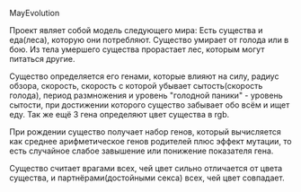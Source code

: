 MayEvolution

Проект являет собой модель следующего мира:
Есть существа и еда(леса), которую они потребляют. Существо умирает от голода или в бою. Из тела умершего существа прорастает лес, которым могут питаться другие.

Существо определяется его генами, которые влияют на силу, радиус обзора, скорость, скорость с которой убывает сытость(скорость голода), период размножения и уровень "голодной паники" - уровень сытости, при достижении которого существо забывает обо всём и ищет еду. Так же ещё 3 гена определяют цвет существа в rgb.

При рождении существо получает набор генов, который вычисляется как среднее арифметическое генов родителей плюс эффект мутации, то есть случайное слабое завышение или понижение показателя гена.

Существо считает врагами всех, чей цвет сильно отличается от цвета существа, и партнёрами(достойными секса) всех, чей цвет совпадает.
